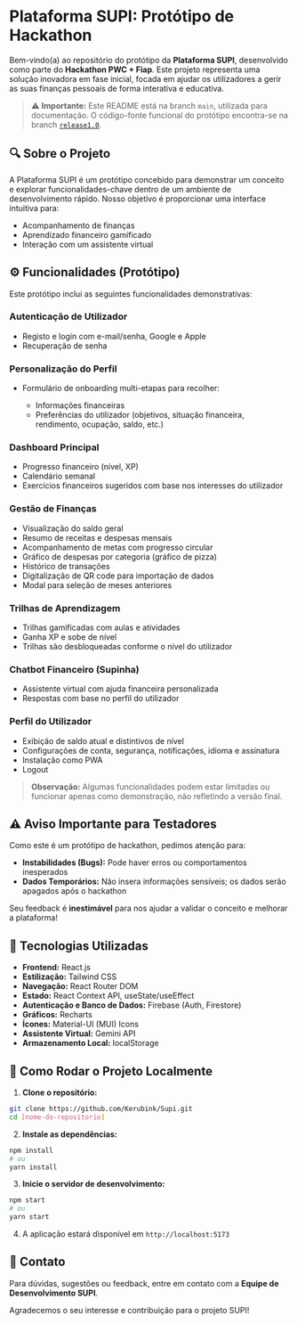 # Plataforma SUPI: Protótipo de Hackathon

Bem-vindo(a) ao repositório do protótipo da **Plataforma SUPI**, desenvolvido como parte do **Hackathon PWC + Fiap**. Este projeto representa uma solução inovadora em fase inicial, focada em ajudar os utilizadores a gerir as suas finanças pessoais de forma interativa e educativa.

> ⚠️ **Importante:** Este README está na branch `main`, utilizada para documentação. O código-fonte funcional do protótipo encontra-se na branch [`release1.0`](https://github.com/seu-usuario/seu-repositorio/tree/release1.0).

## 🔍 Sobre o Projeto

A Plataforma SUPI é um protótipo concebido para demonstrar um conceito e explorar funcionalidades-chave dentro de um ambiente de desenvolvimento rápido. Nosso objetivo é proporcionar uma interface intuitiva para:

* Acompanhamento de finanças
* Aprendizado financeiro gamificado
* Interação com um assistente virtual

## ⚙️ Funcionalidades (Protótipo)

Este protótipo inclui as seguintes funcionalidades demonstrativas:

### Autenticação de Utilizador

* Registo e login com e-mail/senha, Google e Apple
* Recuperação de senha

### Personalização do Perfil

* Formulário de onboarding multi-etapas para recolher:

  * Informações financeiras
  * Preferências do utilizador (objetivos, situação financeira, rendimento, ocupação, saldo, etc.)

### Dashboard Principal

* Progresso financeiro (nível, XP)
* Calendário semanal
* Exercícios financeiros sugeridos com base nos interesses do utilizador

### Gestão de Finanças

* Visualização do saldo geral
* Resumo de receitas e despesas mensais
* Acompanhamento de metas com progresso circular
* Gráfico de despesas por categoria (gráfico de pizza)
* Histórico de transações
* Digitalização de QR code para importação de dados
* Modal para seleção de meses anteriores

### Trilhas de Aprendizagem

* Trilhas gamificadas com aulas e atividades
* Ganha XP e sobe de nível
* Trilhas são desbloqueadas conforme o nível do utilizador

### Chatbot Financeiro (Supinha)

* Assistente virtual com ajuda financeira personalizada
* Respostas com base no perfil do utilizador

### Perfil do Utilizador

* Exibição de saldo atual e distintivos de nível
* Configurações de conta, segurança, notificações, idioma e assinatura
* Instalação como PWA
* Logout

> **Observação:** Algumas funcionalidades podem estar limitadas ou funcionar apenas como demonstração, não refletindo a versão final.

## ⚠️ Aviso Importante para Testadores

Como este é um protótipo de hackathon, pedimos atenção para:

* **Instabilidades (Bugs):** Pode haver erros ou comportamentos inesperados
* **Dados Temporários:** Não insera informações sensíveis; os dados serão apagados após o hackathon

Seu feedback é **inestimável** para nos ajudar a validar o conceito e melhorar a plataforma!

## 🚀 Tecnologias Utilizadas

* **Frontend:** React.js
* **Estilização:** Tailwind CSS
* **Navegação:** React Router DOM
* **Estado:** React Context API, useState/useEffect
* **Autenticação e Banco de Dados:** Firebase (Auth, Firestore)
* **Gráficos:** Recharts
* **Ícones:** Material-UI (MUI) Icons
* **Assistente Virtual:** Gemini API
* **Armazenamento Local:** localStorage

## 📁 Como Rodar o Projeto Localmente

1. **Clone o repositório:**

```bash
git clone https://github.com/Kerubink/Supi.git
cd [nome-do-repositorio]
```

2. **Instale as dependências:**

```bash
npm install
# ou
yarn install
```

3. **Inicie o servidor de desenvolvimento:**

```bash
npm start
# ou
yarn start
```

4. A aplicação estará disponível em `http://localhost:5173`

## 📧 Contato

Para dúvidas, sugestões ou feedback, entre em contato com a **Equipe de Desenvolvimento SUPI**.

Agradecemos o seu interesse e contribuição para o projeto SUPI!
